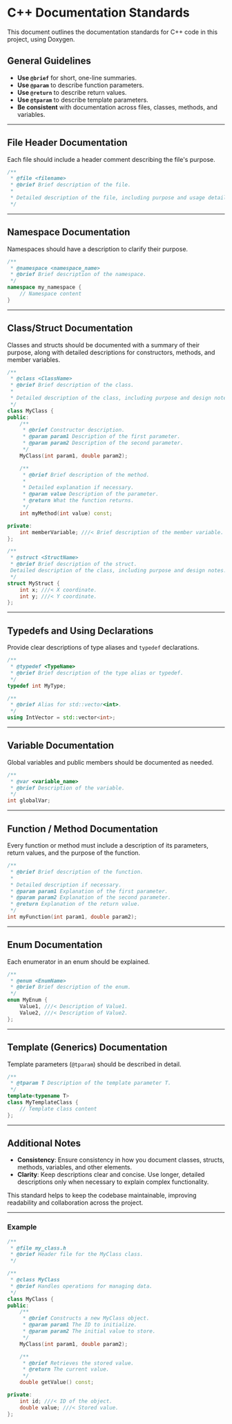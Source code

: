 # C++ Documentation Standards

This document outlines the documentation standards for C++ code in this project, using Doxygen.

## General Guidelines
- **Use `@brief`** for short, one-line summaries.
- **Use `@param`** to describe function parameters.
- **Use `@return`** to describe return values.
- **Use `@tparam`** to describe template parameters.
- **Be consistent** with documentation across files, classes, methods, and variables.

---

## File Header Documentation
Each file should include a header comment describing the file's purpose.

```cpp
/**
 * @file <filename>
 * @brief Brief description of the file.
 *
 * Detailed description of the file, including purpose and usage details if necessary.
 */
```

---

## Namespace Documentation
Namespaces should have a description to clarify their purpose.

```cpp
/**
 * @namespace <namespace_name>
 * @brief Brief description of the namespace.
 */
namespace my_namespace {
    // Namespace content
}
```

---

## Class/Struct Documentation
Classes and structs should be documented with a summary of their purpose, along with detailed descriptions for constructors, methods, and member variables.

```cpp
/**
 * @class <ClassName>
 * @brief Brief description of the class.
 *
 * Detailed description of the class, including purpose and design notes.
 */
class MyClass {
public:
    /**
     * @brief Constructor description.
     * @param param1 Description of the first parameter.
     * @param param2 Description of the second parameter.
     */
    MyClass(int param1, double param2);

    /**
     * @brief Brief description of the method.
     *
     * Detailed explanation if necessary.
     * @param value Description of the parameter.
     * @return What the function returns.
     */
    int myMethod(int value) const;

private:
    int memberVariable; ///< Brief description of the member variable.
};

/**
 * @struct <StructName>
 * @brief Brief description of the struct.
 Detailed description of the class, including purpose and design notes.
 */
struct MyStruct {
    int x; ///< X coordinate.
    int y; ///< Y coordinate.
};
```

---

## Typedefs and Using Declarations
Provide clear descriptions of type aliases and `typedef` declarations.

```cpp
/**
 * @typedef <TypeName>
 * @brief Brief description of the type alias or typedef.
 */
typedef int MyType;

/**
 * @brief Alias for std::vector<int>.
 */
using IntVector = std::vector<int>;
```

---

## Variable Documentation
Global variables and public members should be documented as needed.

```cpp
/**
 * @var <variable_name>
 * @brief Description of the variable.
 */
int globalVar;
```

---

## Function / Method Documentation
Every function or method must include a description of its parameters, return values, and the purpose of the function.

```cpp
/**
 * @brief Brief description of the function.
 *
 * Detailed description if necessary.
 * @param param1 Explanation of the first parameter.
 * @param param2 Explanation of the second parameter.
 * @return Explanation of the return value.
 */
int myFunction(int param1, double param2);
```

---

## Enum Documentation
Each enumerator in an enum should be explained.

```cpp
/**
 * @enum <EnumName>
 * @brief Brief description of the enum.
 */
enum MyEnum {
    Value1, ///< Description of Value1.
    Value2, ///< Description of Value2.
};
```

---

## Template (Generics) Documentation
Template parameters (`@tparam`) should be described in detail.

```cpp
/**
 * @tparam T Description of the template parameter T.
 */
template<typename T>
class MyTemplateClass {
    // Template class content
};
```

---

## Additional Notes
- **Consistency**: Ensure consistency in how you document classes, structs, methods, variables, and other elements.
- **Clarity**: Keep descriptions clear and concise. Use longer, detailed descriptions only when necessary to explain complex functionality.

This standard helps to keep the codebase maintainable, improving readability and collaboration across the project.

---

### Example
```cpp
/**
 * @file my_class.h
 * @brief Header file for the MyClass class.
 */

/**
 * @class MyClass
 * @brief Handles operations for managing data.
 */
class MyClass {
public:
    /**
     * @brief Constructs a new MyClass object.
     * @param param1 The ID to initialize.
     * @param param2 The initial value to store.
     */
    MyClass(int param1, double param2);

    /**
     * @brief Retrieves the stored value.
     * @return The current value.
     */
    double getValue() const;

private:
    int id; ///< ID of the object.
    double value; ///< Stored value.
};
```
